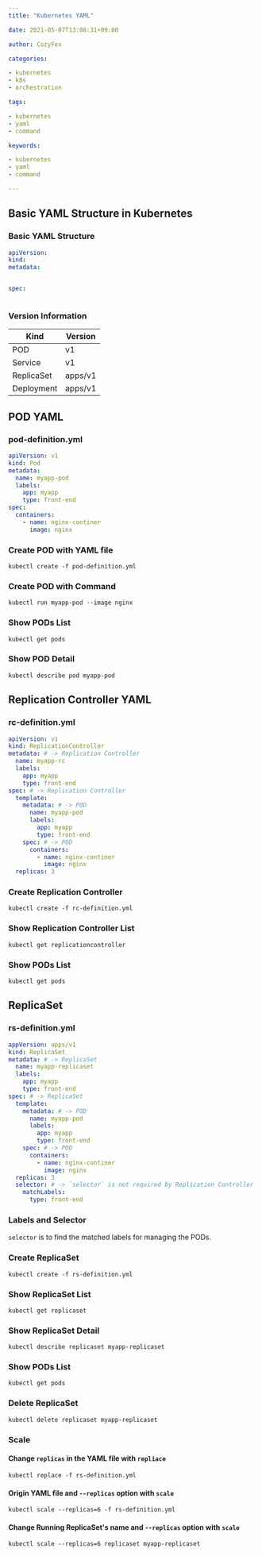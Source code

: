 ```yaml
---
title: "Kubernetes YAML"

date: 2021-05-07T13:08:31+09:00

author: CozyFex

categories:

- kubernetes
- k8s
- orchestration

tags:

- kubernetes
- yaml
- command

keywords:

- kubernetes
- yaml
- command

---
```


## Basic YAML Structure in Kubernetes

### Basic YAML Structure

```yaml
apiVersion:
kind:
metadata:


spec:



```

### Version Information

| Kind       | Version |
| ---------- | ------- |
| POD        | v1      |
| Service    | v1      |
| ReplicaSet | apps/v1 |
| Deployment | apps/v1 |

## POD YAML

### pod-definition.yml

```yaml
apiVersion: v1
kind: Pod
metadata:
  name: myapp-pod
  labels:
    app: myapp
    type: front-end
spec:
  containers:
    - name: nginx-continer
      image: nginx
```

### Create POD with YAML file

```shell
kubectl create -f pod-definition.yml
```

### Create POD with Command

```shell
kubectl run myapp-pod --image nginx
```

### Show PODs List

```shell
kubectl get pods
```

### Show POD Detail

```shell
kubectl describe pod myapp-pod
```

## Replication Controller YAML

### rc-definition.yml

```yaml
apiVersion: v1
kind: ReplicationController
metadata: # -> Replication Controller
  name: myapp-rc
  labels:
    app: myapp
    type: front-end
spec: # -> Replication Controller
  template:
    metadata: # -> POD
      name: myapp-pod
      labels:
        app: myapp
        type: front-end
    spec: # -> POD
      containers:
        - name: nginx-continer
          image: nginx
  replicas: 3
```

### Create Replication Controller

```shell
kubectl create -f rc-definition.yml
```

### Show Replication Controller List

```shell
kubectl get replicationcontroller
```

### Show PODs List

```shell
kubectl get pods
```

## ReplicaSet

### rs-definition.yml

```yaml
appVersion: apps/v1
kind: ReplicaSet
metadata: # -> ReplicaSet
  name: myapp-replicaset
  labels:
    app: myapp
    type: front-end
spec: # -> ReplicaSet
  template:
    metadata: # -> POD
      name: myapp-pod
      labels:
        app: myapp
        type: front-end
    spec: # -> POD
      containers:
        - name: nginx-continer
          image: nginx
  replicas: 3
  selector: # -> `selector` is not required by Replication Controller
    matchLabels:
      type: front-end
```

### Labels and Selector

`selector` is to find the matched labels for managing the PODs.

### Create ReplicaSet

```shell
kubectl create -f rs-definition.yml
```

### Show ReplicaSet List

```shell
kubectl get replicaset
```

### Show ReplicaSet Detail

```shell
kubectl describe replicaset myapp-replicaset
```

### Show PODs List

```shell
kubectl get pods
```

### Delete ReplicaSet

```shell
kubectl delete replicaset myapp-replicaset
```

### Scale

#### Change `replicas` in the YAML file with `repliace`

```shell
kubectl replace -f rs-definition.yml
```

#### Origin YAML file and `--replicas` option with `scale`

```shell
kubectl scale --replicas=6 -f rs-definition.yml
```

#### Change Running ReplicaSet's name and `--replicas` option with `scale`

```shell
kubectl scale --replicas=6 replicaset myapp-replicaset
```

